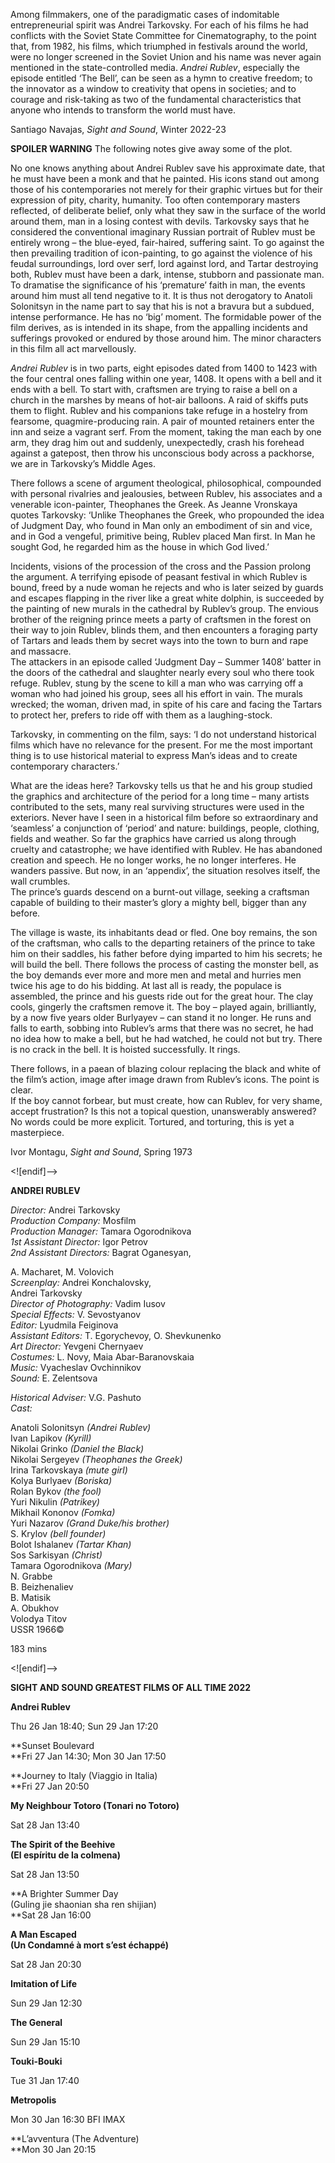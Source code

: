 

Among filmmakers, one of the paradigmatic cases of indomitable entrepreneurial spirit was Andrei Tarkovsky. For each of his films he had conflicts with the Soviet State Committee for Cinematography, to the point that, from 1982, his films, which triumphed in festivals around the world, were no longer screened in the Soviet Union and his name was never again mentioned in the state-controlled media. _Andrei Rublev_, especially the episode entitled ‘The Bell’, can be seen as a hymn to creative freedom; to the innovator as a window to creativity that opens in societies; and to courage and risk-taking as two of the fundamental characteristics that anyone who intends to transform the world must have.

Santiago Navajas, _Sight and Sound_, Winter 2022-23

**SPOILER WARNING** The following notes give away some of the plot.

No one knows anything about Andrei Rublev save his approximate date, that he must have been a monk and that he painted. His icons stand out among those of his contemporaries not merely for their graphic virtues but for their expression of pity, charity, humanity. Too often contemporary masters reflected, of deliberate belief, only what they saw in the surface of the world around them, man in a losing contest with devils. Tarkovsky says that he considered the conventional imaginary Russian portrait of Rublev must be entirely wrong – the blue-eyed, fair-haired, suffering saint. To go against the then prevailing tradition of icon-painting, to go against the violence of his feudal surroundings, lord over serf, lord against lord, and Tartar destroying both, Rublev must have been a dark, intense, stubborn and passionate man. To dramatise the significance of his ‘premature’ faith in man, the events around him must all tend negative to it. It is thus not derogatory to Anatoli Solonitsyn in the name part to say that his is not a bravura but a subdued, intense performance. He has no ‘big’ moment. The formidable power of the film derives, as is intended in its shape, from the appalling incidents and sufferings provoked or endured by those around him. The minor characters in this film all act marvellously.

_Andrei Rublev_ is in two parts, eight episodes dated from 1400 to 1423 with the four central ones falling within one year, 1408. It opens with a bell and it ends with a bell. To start with, craftsmen are trying to raise a bell on a church in the marshes by means of hot-air balloons. A raid of skiffs puts them to flight. Rublev and his companions take refuge in a hostelry from fearsome, quagmire-producing rain. A pair of mounted retainers enter the inn and seize a vagrant serf. From the moment, taking the man each by one arm, they drag him out and suddenly, unexpectedly, crash his forehead against a gatepost, then throw his unconscious body across a packhorse, we are in Tarkovsky’s Middle Ages.

There follows a scene of argument theological, philosophical, compounded with personal rivalries and jealousies, between Rublev, his associates and a venerable icon-painter, Theophanes the Greek. As Jeanne Vronskaya quotes Tarkovsky: ‘Unlike Theophanes the Greek, who propounded the idea of Judgment Day, who found in Man only an embodiment of sin and vice, and in God a vengeful, primitive being, Rublev placed Man first. In Man he sought God, he regarded him as the house in which God lived.’

Incidents, visions of the procession of the cross and the Passion prolong the argument. A terrifying episode of peasant festival in which Rublev is bound, freed by a nude woman he rejects and who is later seized by guards and escapes flapping in the river like a great white dolphin, is succeeded by the painting of new murals in the cathedral by Rublev’s group. The envious brother of the reigning prince meets a party of craftsmen in the forest on their way to join Rublev, blinds them, and then encounters a foraging party of Tartars and leads them by secret ways into the town to burn and rape and massacre.  
The attackers in an episode called ‘Judgment Day – Summer 1408’ batter in the doors of the cathedral and slaughter nearly every soul who there took refuge. Rublev, stung by the scene to kill a man who was carrying off a woman who had joined his group, sees all his effort in vain. The murals wrecked; the woman, driven mad, in spite of his care and facing the Tartars to protect her, prefers to ride off with them as a laughing-stock.

Tarkovsky, in commenting on the film, says: ‘I do not understand historical films which have no relevance for the present. For me the most important  
thing is to use historical material to express Man’s ideas and to create contemporary characters.’

What are the ideas here? Tarkovsky tells us that he and his group studied the graphics and architecture of the period for a long time – many artists contributed to the sets, many real surviving structures were used in the exteriors. Never have I seen in a historical film before so extraordinary and ‘seamless’ a conjunction of ‘period’ and nature: buildings, people, clothing, fields and weather. So far the graphics have carried us along through cruelty and catastrophe; we have identified with Rublev. He has abandoned creation and speech. He no longer works, he no longer interferes. He wanders passive. But now, in an ‘appendix’, the situation resolves itself, the wall crumbles.  
The prince’s guards descend on a burnt-out village, seeking a craftsman capable of building to their master’s glory a mighty bell, bigger than any before.

The village is waste, its inhabitants dead or fled. One boy remains, the son of the craftsman, who calls to the departing retainers of the prince to take him on their saddles, his father before dying imparted to him his secrets; he will build the bell. There follows the process of casting the monster bell, as the boy demands ever more and more men and metal and hurries men twice his age to do his bidding. At last all is ready, the populace is assembled, the prince and his guests ride out for the great hour. The clay cools, gingerly the craftsmen remove it. The boy – played again, brilliantly, by a now five years older Burlyayev – can stand it no longer. He runs and falls to earth, sobbing into Rublev’s arms that there was no secret, he had no idea how to make a bell, but he had watched, he could not but try. There is no crack in the bell. It is hoisted successfully. It rings.

There follows, in a paean of blazing colour replacing the black and white of the film’s action, image after image drawn from Rublev’s icons. The point is clear.  
If the boy cannot forbear, but must create, how can Rublev, for very shame, accept frustration? Is this not a topical question, unanswerably answered? No words could be more explicit. Tortured, and torturing, this is yet a masterpiece.

Ivor Montagu, _Sight and Sound_, Spring 1973

<![endif]-->

**ANDREI RUBLEV**

_Director:_ Andrei Tarkovsky  
_Production Company:_ Mosfilm  
_Production Manager:_ Tamara Ogorodnikova  
_1st Assistant Director:_ Igor Petrov  
_2nd Assistant Directors:_ Bagrat Oganesyan,

A. Macharet, M. Volovich  
_Screenplay:_ Andrei Konchalovsky,  
Andrei Tarkovsky  
_Director of Photography:_ Vadim Iusov  
_Special Effects:_ V. Sevostyanov  
_Editor:_ Lyudmila Feiginova  
_Assistant Editors:_ T. Egorychevoy, O. Shevkunenko  
_Art Director:_ Yevgeni Chernyaev  
_Costumes:_ L. Novy, Maia Abar-Baranovskaia  
_Music:_ Vyacheslav Ovchinnikov  
_Sound:_ E. Zelentsova

_Historical Adviser:_ V.G. Pashuto  
_Cast:_

Anatoli Solonitsyn _(Andrei Rublev)_  
Ivan Lapikov _(Kyrill)_  
Nikolai Grinko _(Daniel the Black)_  
Nikolai Sergeyev _(Theophanes the Greek)_  
Irina Tarkovskaya _(mute girl)_  
Kolya Burlyaev _(Boriska)_  
Rolan Bykov _(the fool)_  
Yuri Nikulin _(Patrikey)_  
Mikhail Kononov _(Fomka)_  
Yuri Nazarov _(Grand Duke/his brother)_  
S. Krylov _(bell founder)_  
Bolot Ishalanev _(Tartar Khan)_  
Sos Sarkisyan _(Christ)_  
Tamara Ogorodnikova _(Mary)_  
N. Grabbe  
B. Beizhenaliev  
B. Matisik  
A. Obukhov  
Volodya Titov  
USSR 1966©

183 mins

<![endif]-->

**SIGHT AND SOUND GREATEST FILMS OF ALL TIME 2022**

**Andrei Rublev**

Thu 26 Jan 18:40; Sun 29 Jan 17:20

**Sunset Boulevard  
**Fri 27 Jan 14:30; Mon 30 Jan 17:50

**Journey to Italy (Viaggio in Italia)  
**Fri 27 Jan 20:50

**My Neighbour Totoro (Tonari no Totoro)**

Sat 28 Jan 13:40

**The Spirit of the Beehive  
(El espíritu de la colmena)**

Sat 28 Jan 13:50

**A Brighter Summer Day  
(Guling jie shaonian sha ren shijian)  
**Sat 28 Jan 16:00

**A Man Escaped  
(Un Condamné à mort s’est échappé)**

Sat 28 Jan 20:30

**Imitation of Life**

Sun 29 Jan 12:30

**The General**

Sun 29 Jan 15:10

**Touki-Bouki**

Tue 31 Jan 17:40

**Metropolis**

Mon 30 Jan 16:30 BFI IMAX

**L’avventura (The Adventure)  
**Mon 30 Jan 20:15
<!--stackedit_data:
eyJoaXN0b3J5IjpbMTc4ODk3MzY0Ml19
-->